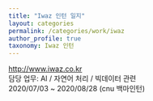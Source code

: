 ```yaml
---
title: "Iwaz 인턴 일지"
layout: categories
permalink: /categories/work/iwaz
author_profile: true
taxonomy: Iwaz 인턴
---
```

http://www.iwaz.co.kr  
담당 업무: AI / 자연어 처리 / 빅데이터 관련  
2020/07/03 ~ 2020/08/28 (cnu 백마인턴)   
